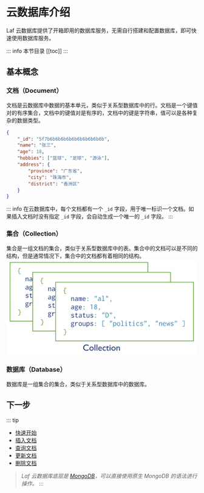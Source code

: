 
# 云数据库介绍

Laf 云数据库提供了开箱即用的数据库服务，无需自行搭建和配置数据库，即可快速使用数据库服务。

::: info 本节目录
[[toc]]
:::

## 基本概念

### 文档（Document）

文档是云数据库中数据的基本单元，类似于关系型数据库中的行。文档是一个键值对的有序集合，文档中的键值对是有序的，文档中的键是字符串，值可以是各种复杂的数据类型。

```json
{
    "_id": "5f7b6b6b6b6b6b6b6b6b6b6b",
    "name": "张三",
    "age": 18,
    "hobbies": ["篮球", "足球", "游泳"],
    "address": {
        "province": "广东省",
        "city": "珠海市",
        "district": "香洲区"
    }
}
```
::: info
在云数据库中，每个文档都有一个 `_id` 字段，用于唯一标识一个文档。如果插入文档时没有指定 `_id` 字段，会自动生成一个唯一的 `_id` 字段。
:::

### 集合（Collection）

集合是一组文档的集合，类似于关系型数据库中的表。集合中的文档可以是不同的结构，但是通常情况下，集合中的文档都有着相同的结构。
![MongoDb Collection](collection.png)

### 数据库（Database）

数据库是一组集合的集合，类似于关系型数据库中的数据库。


## 下一步
::: tip
- [快速开始](./quick-start.md)
- [插入文档](./insert.md)
- [查询文档](./find.md)
- [更新文档](./update.md)
- [删除文档](./delete.md)

> _Laf 云数据库底层是 [MongoDB](https://www.mongodb.com/)，可以直接使用原生 MongoDB 的语法进行操作。_
:::
